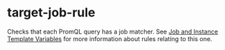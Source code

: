 # target-job-rule
Checks that each PromQL query has a job matcher. See [Job and Instance Template Variables](../index.md#job-and-instance-template-variables) for more information about rules relating to this one.

